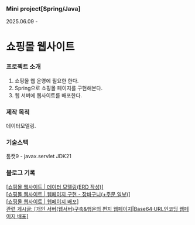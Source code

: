 ### Mini project[Spring/Java] 
2025.06.09 -
# 쇼핑몰 웹사이트

### 프로젝트 소개
1. 쇼핑몰 웹 운영에 필요한 한다.<br/>
2. Spring으로 쇼핑몰 페이지를 구현해본다.<br/>
3. 웹 서버에 웹사이트를 배포한다.<br/>

### 제작 목적
데이터모델링. 

### 기술스택
톰캣9 - javax.servlet
JDK21

### 블로그 기록
<a href="http://codetails.tistory.com/16">[쇼핑몰 웹사이트 | 데이터 모델링(ERD 작성)]<br/>
<a href="http://codetails.tistory.com/18">[쇼핑몰 웹사이트 | 웹페이지 구현 - 장바구니(+주문 일부)]<br/>
<a href="http://codetails.tistory.com/20">[쇼핑몰 웹사이트 | 웹페이지 배포]<br/> 관련 게시글: 
<a href="http://codetails.tistory.com/13">[개인 서버(웹서버)구축&행운의 편지 웹페이지|Base64·URL인코딩 웹페이지 배포]
